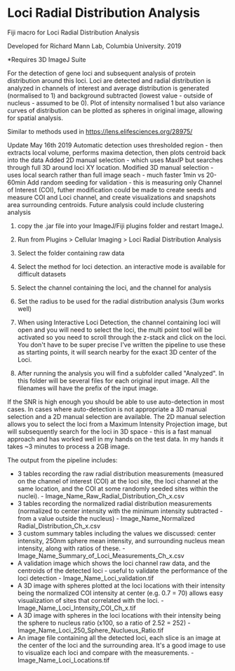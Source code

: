 # Loci Radial Distribution Analysis
 
Fiji macro for Loci Radial Distribution Analysis

Developed for Richard Mann Lab, Columbia University. 2019

*Requires 3D ImageJ Suite
 
For the detection of gene loci and subsequent analysis of protein distribution around this loci.
Loci are detected and radial distribution is analyzed in channels of interest and average distribution is generated (normalised to 1) and background subtracted (lowest value - outside of nucleus - assumed to be 0). Plot of intensity normalised 1 but also variance curves of distribution can be plotted as spheres in original image, allowing for spatial analysis.

Similar to methods used in https://lens.elifesciences.org/28975/

Update May 16th 2019
Automatic detection uses thresholded region - then extracts local volume, performs maxima detection, then plots centroid back into the data
Added 2D manual selection - which uses MaxIP but searches through full 3D around loci XY location.
Modified 3D manual selection - uses local search rather than full image seach - much faster 1min vs 20-60min
Add random seeding for validation - this is measuring only Channel of Interest (COI), futher modification could be made to create seeds and measure COI and Loci channel, and create visualizations and snapshots area surrounding centroids. Future analysis could include clustering analysis


1. copy the .jar file into your ImageJ/Fiji plugins folder and restart ImageJ.
2. Run from Plugins > Cellular Imaging > Loci Radial Distribution Analysis
3. Select the folder containing raw data
4. Select the method for loci detection. an interactive mode is available for difficult datasets
5. Select the channel containing the loci, and the channel for analysis
6. Set the radius to be used for the radial distribution analysis (3um works well)

7. When using Interactive Loci Detection, the channel containing loci will open and you will need to select the loci, the multi point tool will be activated so you need to scroll through the z-stack and click on the loci. You don't have to be super precise I've written the pipeline to use these as starting points, it will search nearby for the exact 3D center of the Loci.

8. After running the analysis you will find a subfolder called "Analyzed". In this folder will be several files for each original input image. All the filenames will have the prefix of the input image.

If the SNR is high enough you should be able to use auto-detection in most cases. In cases where auto-detection is not appropriate a 3D manual selection and a 2D manual selection are available. The 2D manual selection allows you to select the loci from a Maximum Intensity Projection image, but will subsequently search for the loci in 3D space - this is a fast manual approach and has worked well in my hands on the test data. In my hands it takes ~3 minutes to process a 2GB image.

The output from the pipeline includes:
- 3 tables recording the raw radial distribution measurements (measured on the channel of interest (COI) at the loci site, the loci channel at the same location, and the COI at some randomly seeded sites within the nuclei). - Image_Name_Raw_Radial_Distribution_Ch_x.csv
- 3 tables recording the normalized radial distribution measurements (normalized to center intensity with the minimum intensity subtracted - from a value outside the nucleus) - Image_Name_Normalized Radial_Distribution_Ch_x.csv
- 3 custom summary tables including the values we discussed: center intensity, 250nm sphere mean intensity, and surrounding nucleus mean intensity, along with ratios of these. -	Image_Name_Summary_of_Loci_Measurements_Ch_x.csv
- A validation image which shows the loci channel raw data, and the centroids of the detected loci - useful to validate the performance of the loci detection - 	Image_Name_Loci_validation.tif
- A 3D image with spheres plotted at the loci locations with their intensity being the normalized COI intensity at center (e.g. 0.7 = 70) allows easy visualization of sites that correlated with the loci. -Image_Name_Loci_Intensity_COI_Ch_x.tif
- A 3D image with spheres in the loci locations with their intensity being the sphere to nucleus ratio (x100, so a ratio of 2.52 = 252) - Image_Name_Loci_250_Sphere_Nuclueus_Ratio.tif
- An image file containing all the detected loci, each slice is an image at the center of the loci and the surrounding area. It's a good image to use to visualize each loci and compare with the measurements. - Image_Name_Loci_Locations.tif

